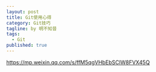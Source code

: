 ```yaml
---
layout: post
title: Git使用心得
category: Git技巧
tagline: by 明不知昔
tags: 
  - Git
published: true
---
```


<!--more-->

https://mp.weixin.qq.com/s/ffM5qgVHbEbSClW8FVX45Q

